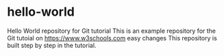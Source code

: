 # hello-world
Hello World repository for Git tutorial
This is an example repository for the Git tutoial on https://www.w3schools.com
easy changes
This repository is built step by step in the tutorial.
